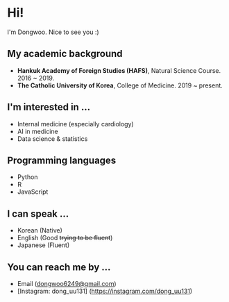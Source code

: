 <!--
DongwooKim00/DongwooKim00 is a ✨ special ✨ repository because its `README.md` (this file) appears on your GitHub profile.
You can click the Preview link to take a look at your changes.
--->
# Hi!
I'm Dongwoo. Nice to see you :)

## My academic background
- **Hankuk Academy of Foreign Studies (HAFS)**, Natural Science Course. 2016 ~ 2019.
- **The Catholic University of Korea**, College of Medicine. 2019 ~ present.

## I'm interested in ...
- Internal medicine (especially cardiology)
- AI in medicine
- Data science & statistics

## Programming languages
- Python
- R
- JavaScript

## I can speak ...
- Korean (Native)
- English (Good ~~trying to be fluent~~)
- Japanese (Fluent)

## You can reach me by ...
- Email (dongwoo6249@gmail.com)
- [Instagram: dong_uu131] (https://instagram.com/dong_uu131)

